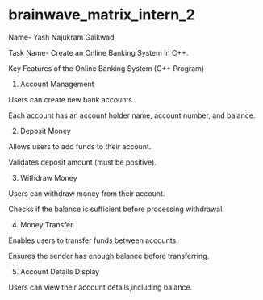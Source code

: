 # brainwave_matrix_intern_2

Name- Yash Najukram Gaikwad

Task Name- Create an Online Banking System in C++.

Key Features of the Online Banking System (C++ Program)

1. Account Management

Users can create new bank accounts.

Each account has an account holder name, account number, and balance.



2. Deposit Money

Allows users to add funds to their account.

Validates deposit amount (must be positive).



3. Withdraw Money

Users can withdraw money from their account.

Checks if the balance is sufficient before processing withdrawal.



4. Money Transfer

Enables users to transfer funds between accounts.

Ensures the sender has enough balance before transferring.



5. Account Details Display

Users can view their account details,including balance.

